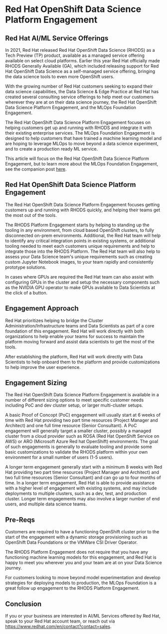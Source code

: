 # Red Hat OpenShift Data Science Platform Engagement

## Red Hat AI/ML Service Offerings

In 2021, Red Hat released Red Hat OpenShift Data Science (RHODS) as a Tech Preview (TP) product, available as a managed service offering available on select cloud platforms.  Earlier this year Red Hat officially made RHODS Generally Available (GA), which included releasing support for Red Hat OpenShift Data Science as a self-managed service offering, bringing the data science tools to even more OpenShift users.

With the growing number of Red Hat customers seeking to expand their data science capabilities, the Data Science & Edge Practice at Red Hat has created several consulting service offerings to help meet our customers wherever they are at on their data science journey, the Red Hat OpenShift Data Science Platform Engagement, and the MLOps Foundation Engagement.

The Red Hat OpenShift Data Science Platform Engagement focuses on helping customers get up and running with RHODS and integrate it with their existing enterprise services.  The MLOps Foundation Engagement is designed to help customers that have trained a machine learning model and are hoping to leverage MLOps to move beyond a data science experiment, and to create a production ready ML service.

This article will focus on the Red Hat OpenShift Data Science Platform Engagement, but to learn more about the MLOps Foundation Engagement, see the companion post [here](mlops-foundation.md).

## Red Hat OpenShift Data Science Platform Engagement

The Red Hat OpenShift Data Science Platform Engagement focuses getting customers up and running with RHODS quickly, and helping their teams get the most out of the tools.

The RHODS Platform Engagement starts by helping to standing up the tooling in any environment, from cloud based OpenShift clusters, to fully disconnected on-prem environments.  Additional, the Red Hat team will help to identify any critical integration points in existing systems, or additional tooling needed to meet each customers unique requirements and help to integrate those into the RHODS Platform. The Red Hat team will also help to assess your Data Science team's unique requirements such as creating custom Jupyter Notebook images, to your team rapidly and consistently prototype solutions.

In cases where GPUs are required the Red Hat team can also assist with configuring GPUs in the cluster and setup the necessary components such as the NVIDIA GPU operator to make GPUs available to Data Scientists at the click of a button.

## Engagement Approach

Red Hat prioritizes helping to bridge the Cluster Administration/Infrastructure teams and Data Scientists as part of a core foundation of this engagement.  Red Hat will work directly with both organizations to help enable your teams for success to maintain the platform moving forward and assist data scientists to get the most of the tools.

After establishing the platform, Red Hat will work directly with Data Scientists to help onboard them to the platform and provide customizations to help improve the user experience.

## Engagement Sizing

The Red Hat OpenShift Data Science Platform Engagement is available in a number of different sizing options to meet specific customer needs including PoC and dev cluster setup, or larger multi-cluster setups.

A basic Proof of Concopt (PoC) engagement will usually start at 6 weeks of time with Red Hat providing two part time resources (Project Manager and Architect) and one full time resource (Senior Consultant). A PoC engagement will generally target a smaller cluster, possibly a managed cluster from a cloud provider such as ROSA (Red Hat OpenShift Service on AWS) or ARO (Microsoft Azure Red hat OpenShift) environments.  The goal of such engagements is generally to evaluate tooling and provide some basic customizations to validate the RHODS platform within your own environment for a small number of users (1-5 users).

A longer term engagement generally start with a minimum 8 weeks with Red Hat providing two part time resources (Project Manager and Architect) and two full time resources (Senior Consultant) and can go up to four months of time.  In a longer term engagement, Red Hat is able to provide assistance with a higher level of engagement with existing systems, and may include deployments to multiple clusters, such as a dev, test, and production cluster.  Longer term engagements may also involve a larger number of end users, and multiple data science teams.

## Pre-Reqs

Customers are required to have a functioning OpenShift cluster prior to the start of the engagement with a dynamic storage provisioning such as OpenShift Data Foundations or the VMWare CSI Driver Operator.

The RHODS Platform Engagement does not require that you have any functioning machine learning models for this engagement, and Red Hat is happy to meet you wherever you and your team are at on your Data Science journey.

For customers looking to move beyond model experimentation and develop strategies for deploying models to production, the MLOps Foundation is a great follow up engagement to the RHODS Platform Engagement.

## Conclusion

If you or your business are interested in AI/ML Services offered by Red Hat, speak to your Red Hat account team, or reach out via https://www.redhat.com/en/contact?contact=sales.
